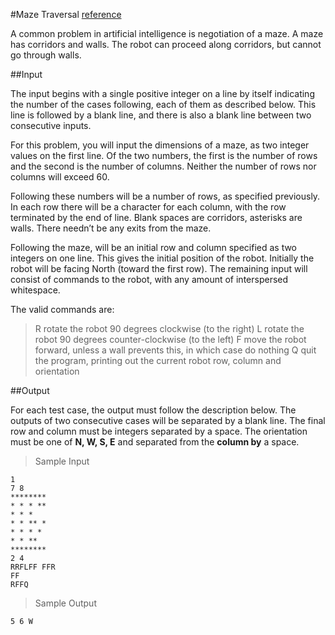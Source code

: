 #Maze Traversal [reference](https://uva.onlinejudge.org/index.php?option=com_onlinejudge&Itemid=8&page=show_problem&category=24&problem=1318&mosmsg=Submission+received+with+ID+9206345)

A common problem in artificial intelligence is negotiation of a maze. A maze has corridors and walls.
The robot can proceed along corridors, but cannot go through walls.

##Input

The input begins with a single positive integer on a line by itself indicating the number of the cases following, each of them as described below. This line is followed by a blank line, and there is also a blank line between two consecutive inputs.

For this problem, you will input the dimensions of a maze, as two integer values on the first line. Of the two numbers, the first is the number of rows and the second is the number of columns. Neither the number of rows nor columns will exceed 60.

Following these numbers will be a number of rows, as specified previously. In each row there will be a character for each column, with the row terminated by the end of line. Blank spaces are corridors, asterisks are walls. There needn’t be any exits from the maze.

Following the maze, will be an initial row and column specified as two integers on one line. This gives the initial position of the robot. Initially the robot will be facing North (toward the first row). The remaining input will consist of commands to the robot, with any amount of interspersed whitespace.

The valid commands are:

> R rotate the robot 90 degrees clockwise (to the right)
> L rotate the robot 90 degrees counter-clockwise (to the left)
> F move the robot forward, unless a wall prevents this, in which case do nothing
> Q quit the program, printing out the current robot row, column and orientation

##Output

For each test case, the output must follow the description below. The outputs of two
consecutive cases will be separated by a blank line.
The final row and column must be integers separated by a space. The orientation must be one of
**N, W, S, E** and separated from the **column by** a space.

> Sample Input

```
1
7 8
********
* * * **
* * *
* * ** *
* * * *
* * **
********
2 4
RRFLFF FFR
FF
RFFQ
```

> Sample Output

```
5 6 W
```
